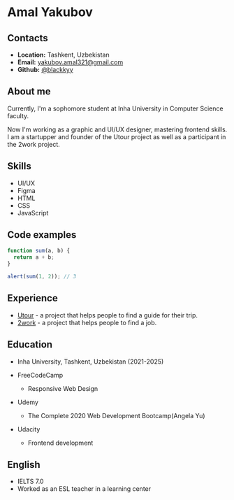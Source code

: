 # Amal Yakubov

## Contacts

- **Location:** Tashkent, Uzbekistan
- **Email:** yakubov.amal321@gmail.com
- **Github:** [@blackkyy](https://github.com/blackkyy)

## About me

Currently, I'm a sophomore student at Inha University in Computer Science faculty.

Now I'm working as a graphic and UI/UX designer, mastering frontend skills. I am a startupper and founder of the Utour project as well as a participant in the 2work project.

## Skills

- UI/UX
- Figma
- HTML
- CSS
- JavaScript

## Code examples

```javascript
function sum(a, b) {
  return a + b;
}

alert(sum(1, 2)); // 3
```

## Experience

- [Utour](https://utour.uz/) - a project that helps people to find a guide for their trip.
- [2work](https://2work.uz/) - a project that helps people to find a job.

## Education

- Inha University, Tashkent, Uzbekistan (2021-2025)

- FreeCodeCamp
  - Responsive Web Design
- Udemy
  - The Complete 2020 Web Development Bootcamp(Angela Yu)
- Udacity
  - Frontend development

## English

- IELTS 7.0
- Worked as an ESL teacher in a learning center
